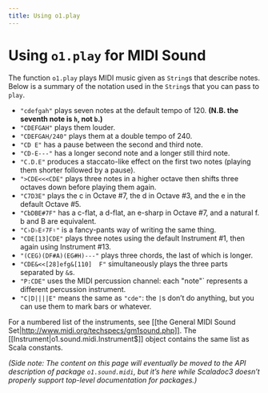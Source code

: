 ```yaml
---
title: Using o1.play
---
```


# Using `o1.play` for MIDI Sound

The function `o1.play` plays MIDI music given as `String`s that describe notes. 
Below is a summary of the notation used in the `String`s that you can pass to `play`.

- `"cdefgah"`                plays seven notes at the default tempo of 120. **(N.B. the seventh note is `h`, not `b`.)**
- `"CDEFGAH"`                plays them louder.
- `"CDEFGAH/240"`            plays them at a double tempo of 240.
- `"CD E"`                   has a pause between the second and third note.
- `"CD-E---"`                has a longer second note and a longer still third note.
- `"C.D.E"`                  produces a staccato-like effect on the first two notes (playing them shorter followed by a pause).
- `">CDE<<<CDE"`             plays three notes in a higher octave then shifts three octaves down before playing them again.
- `"C7D3E"`                  plays the c in Octave #7, the d in Octave #3, and the e in the default Octave #5.
- `"CbDBE#7F"`               has a c-flat, a d-flat, an e-sharp in Octave #7, and a natural f. b and B are equivalent.
- `"C♭D♭E♯7F♮"`              is a fancy-pants way of writing the same thing.
- `"CDE[13]CDE"`             plays three notes using the default Instrument #1, then again using Instrument #13.
- `"(CEG)(DF#A)(EG#H)---"`   plays three chords, the last of which is longer.
- `"CDE&<<[28]efg&[110]  F"` simultaneously plays the three parts separated by `&`s.
- `"P:CDE"`                  uses the MIDI percussion channel: each "note"` represents a different percussion instrument.
- `"C|D||||E"`               means the same as `"cde"`: the `|`s don’t do anything, but you can use them to mark bars or whatever.

For a numbered list of the instruments, see [[the General MIDI Sound Set|http://www.midi.org/techspecs/gm1sound.php]]. 
The [[Instrument|o1.sound.midi.Instrument$]] object contains the same list as Scala constants.

*(Side note: The content on this page will eventually be moved to the API description of 
package `o1.sound.midi`, but it’s here while Scaladoc3 doesn’t properly support top-level 
documentation for packages.)*

